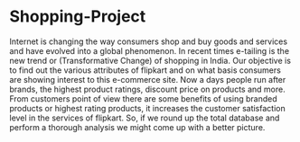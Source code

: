 # Shopping-Project
Internet is changing the way consumers shop and buy goods and services and have evolved into a global  phenomenon. In recent times e-tailing is the new trend or (Transformative Change) of shopping in India. Our objective is to find out the various attributes of flipkart  and on what basis consumers are showing interest to this e-commerce site. Now a  days people run after brands, the highest product ratings, discount price on  products and more. From customers point of view there are some benefits of using branded products or highest rating products, it increases the customer satisfaction  level in the services of flipkart. So, if we round up the total database and perform a thorough analysis we might come up with a better picture.
